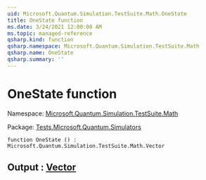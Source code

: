 ```yaml
---
uid: Microsoft.Quantum.Simulation.TestSuite.Math.OneState
title: OneState function
ms.date: 3/24/2021 12:00:00 AM
ms.topic: managed-reference
qsharp.kind: function
qsharp.namespace: Microsoft.Quantum.Simulation.TestSuite.Math
qsharp.name: OneState
qsharp.summary: ''
---
```


# OneState function

Namespace: [Microsoft.Quantum.Simulation.TestSuite.Math](xref:Microsoft.Quantum.Simulation.TestSuite.Math)

Package: [Tests.Microsoft.Quantum.Simulators](https://nuget.org/packages/Tests.Microsoft.Quantum.Simulators)




```qsharp
function OneState () : Microsoft.Quantum.Simulation.TestSuite.Math.Vector
```


## Output : [Vector](xref:Microsoft.Quantum.Simulation.TestSuite.Math.Vector)

